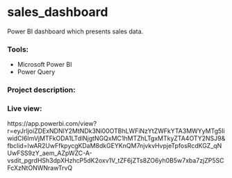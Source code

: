 # sales_dashboard
Power BI dashboard which presents sales data.
<h3>Tools:</h3> 
<ul>
  <li>Microsoft Power BI</li>
  <li>Power Query</li>
</ul>
<h3>Project description:</h3>

<h3>Live view:</h3>
https://app.powerbi.com/view?r=eyJrIjoiZDExNDNlY2MtNDk3Ni00OTBhLWFiNzYtZWFkYTA3MWYyMTg5IiwidCI6ImVjMTFkODA1LTdlNjgtNGQxMC1hMTZhLTgxMTkyZTA4OTY2NSJ9&fbclid=IwAR2UwFfkpycgKDaM8dkGEYKnQM7njvkvHvpjeTpfosRcdKGZ_qNUwFSS9zY_aem_AZpWZC-A-vsdit_pgrdHSh3dpXHzhcP5dK2oxv1V_tZF6jZTs8ZO6yh0B5w7xba7zjZP5SCFcXzNtONWNrawTrvQ
